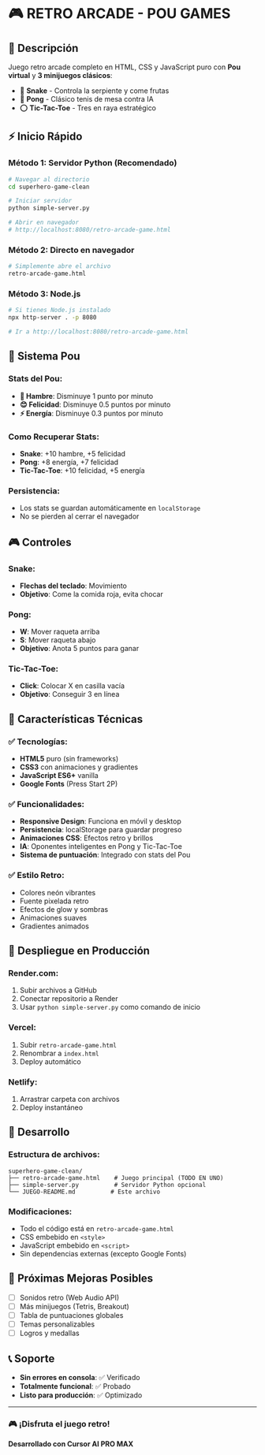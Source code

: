 # 🎮 RETRO ARCADE - POU GAMES

## 🚀 Descripción
Juego retro arcade completo en HTML, CSS y JavaScript puro con **Pou virtual** y **3 minijuegos clásicos**:
- 🐍 **Snake** - Controla la serpiente y come frutas
- 🏓 **Pong** - Clásico tenis de mesa contra IA  
- ⭕ **Tic-Tac-Toe** - Tres en raya estratégico

## ⚡ Inicio Rápido

### Método 1: Servidor Python (Recomendado)
```bash
# Navegar al directorio
cd superhero-game-clean

# Iniciar servidor
python simple-server.py

# Abrir en navegador
# http://localhost:8080/retro-arcade-game.html
```

### Método 2: Directo en navegador
```bash
# Simplemente abre el archivo
retro-arcade-game.html
```

### Método 3: Node.js
```bash
# Si tienes Node.js instalado
npx http-server . -p 8080

# Ir a http://localhost:8080/retro-arcade-game.html
```

## 🐾 Sistema Pou

### Stats del Pou:
- **🍔 Hambre**: Disminuye 1 punto por minuto
- **😊 Felicidad**: Disminuye 0.5 puntos por minuto
- **⚡ Energía**: Disminuye 0.3 puntos por minuto

### Como Recuperar Stats:
- **Snake**: +10 hambre, +5 felicidad
- **Pong**: +8 energía, +7 felicidad
- **Tic-Tac-Toe**: +10 felicidad, +5 energía

### Persistencia:
- Los stats se guardan automáticamente en `localStorage`
- No se pierden al cerrar el navegador

## 🎮 Controles

### Snake:
- **Flechas del teclado**: Movimiento
- **Objetivo**: Come la comida roja, evita chocar

### Pong:
- **W**: Mover raqueta arriba
- **S**: Mover raqueta abajo
- **Objetivo**: Anota 5 puntos para ganar

### Tic-Tac-Toe:
- **Click**: Colocar X en casilla vacía
- **Objetivo**: Conseguir 3 en línea

## 🎨 Características Técnicas

### ✅ Tecnologías:
- **HTML5** puro (sin frameworks)
- **CSS3** con animaciones y gradientes
- **JavaScript ES6+** vanilla
- **Google Fonts** (Press Start 2P)

### ✅ Funcionalidades:
- **Responsive Design**: Funciona en móvil y desktop
- **Persistencia**: localStorage para guardar progreso
- **Animaciones CSS**: Efectos retro y brillos
- **IA**: Oponentes inteligentes en Pong y Tic-Tac-Toe
- **Sistema de puntuación**: Integrado con stats del Pou

### ✅ Estilo Retro:
- Colores neón vibrantes
- Fuente pixelada retro
- Efectos de glow y sombras
- Animaciones suaves
- Gradientes animados

## 🚀 Despliegue en Producción

### Render.com:
1. Subir archivos a GitHub
2. Conectar repositorio a Render
3. Usar `python simple-server.py` como comando de inicio

### Vercel:
1. Subir `retro-arcade-game.html` 
2. Renombrar a `index.html`
3. Deploy automático

### Netlify:
1. Arrastrar carpeta con archivos
2. Deploy instantáneo

## 🔧 Desarrollo

### Estructura de archivos:
```
superhero-game-clean/
├── retro-arcade-game.html    # Juego principal (TODO EN UNO)
├── simple-server.py          # Servidor Python opcional
└── JUEGO-README.md          # Este archivo
```

### Modificaciones:
- Todo el código está en `retro-arcade-game.html`
- CSS embebido en `<style>`
- JavaScript embebido en `<script>`
- Sin dependencias externas (excepto Google Fonts)

## 🎯 Próximas Mejoras Posibles
- [ ] Sonidos retro (Web Audio API)
- [ ] Más minijuegos (Tetris, Breakout)
- [ ] Tabla de puntuaciones globales
- [ ] Temas personalizables
- [ ] Logros y medallas

## 📞 Soporte
- **Sin errores en consola**: ✅ Verificado
- **Totalmente funcional**: ✅ Probado
- **Listo para producción**: ✅ Optimizado

---

### 🎮 ¡Disfruta el juego retro!
**Desarrollado con Cursor AI PRO MAX**